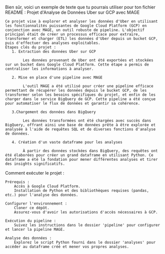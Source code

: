 Bien sûr, voici un exemple de texte que tu pourrais utiliser pour ton fichier README :
Projet d'Analyse de Données Uber sur GCP avec MAGE

    Ce projet vise à explorer et analyser les données d'Uber en utilisant les fonctionnalités puissantes de Google Cloud Platform (GCP) en conjonction avec MAGE, un outil robuste de pipeline. L'objectif principal était de créer un processus efficace pour extraire, transformer et charger (ETL) les données d'Uber depuis un bucket GCP, puis d'effectuer des analyses exploitables.
    Étapes clés du projet :
       1. Extraction des données Uber sur GCP

            Les données provenant de Uber ont été exportées et stockées sur un bucket dans Google Cloud Platform. Cette étape a permis de centraliser les informations à analyser.
       
       2. Mise en place d'une pipeline avec MAGE

            L'outil MAGE a été utilisé pour créer une pipeline efficace permettant de récupérer les données depuis le bucket GCP, de les transformer selon les besoins spécifiques du projet, et enfin de les charger dans le service BigQuery de GCP. Cette pipeline a été conçue pour automatiser le flux de données et garantir sa cohérence.
        
       3.Chargement des données dans BigQuery

            Les données transformées ont été chargées avec succès dans BigQuery, offrant ainsi une base de données prête à être explorée et analysée à l'aide de requêtes SQL et de diverses fonctions d'analyse de données.
       
       4. Création d'un vaste dataframe pour les analyses

            À partir des données stockées dans BigQuery, des requêtes ont été élaborées pour créer un grand dataframe en utilisant Python. Ce dataframe a été la fondation pour mener différentes analyses et tirer des insights significatifs.
Comment exécuter le projet :

    Prérequis :
        Accès à Google Cloud Platform.
        Installation de Python et des bibliothèques requises (pandas, etc.) pour l'analyse des données.

    Configurer l'environnement :
        Cloner ce dépôt.
        Assurez-vous d'avoir les autorisations d'accès nécessaires à GCP.

    Exécution du pipeline :
        Suivez les instructions dans le dossier 'pipeline' pour configurer et lancer la pipeline MAGE.

    Analyse des données :
        Explorez le script Python fourni dans le dossier 'analyses' pour accéder au dataframe créé et mener vos propres analyses.